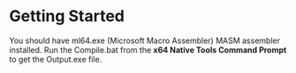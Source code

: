 # Getting Started
You should have ml64.exe (Microsoft Macro Assembler) MASM assembler installed. Run the Compile.bat from the  **x64 Native Tools Command Prompt** to get the Output.exe file. 